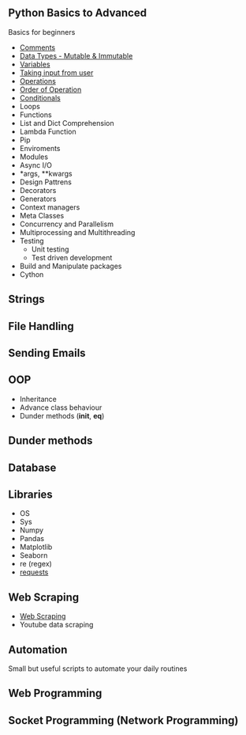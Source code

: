 
## Python Basics to Advanced
Basics for beginners
* [Comments](Basics/Comments.py)
* [Data Types - Mutable & Immutable](Basics/Data_Types.py)
* [Variables](Basics/Variables.py)
* [Taking input from user]()
* [Operations](Basics/Operators.py)
* [Order of Operation](Basics/Operation.py)
* [Conditionals](Basics/Conditionals.py)
* Loops
* Functions
* List and Dict Comprehension
* Lambda Function
* Pip
* Enviroments
* Modules
* Async I/O
* *args, **kwargs
* Design Pattrens
* Decorators
* Generators
* Context managers
* Meta Classes
* Concurrency and Parallelism
* Multiprocessing and Multithreading
* Testing
  * Unit testing
  * Test driven development
* Build and Manipulate packages
* Cython
## Strings
## File Handling
## Sending Emails
## OOP
* Inheritance
* Advance class behaviour
* Dunder methods (__init__, __eq__)
## Dunder methods
## Database
## Libraries
* OS
* Sys
* Numpy
* Pandas
* Matplotlib
* Seaborn
* re (regex)
* [requests](Libraries/Requests.md)
## Web Scraping
* [Web Scraping](Web_Scraping/Web_Scraping.ipynb)
* Youtube data scraping
## Automation
Small but useful scripts to automate your daily routines
## Web Programming
## Socket Programming (Network Programming)
